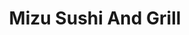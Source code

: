 ---
layout: place
title: "Mizu Sushi And Grill"
permalink: /ohio/zanesville/mizu-sushi-and-grill.html
stateAbbr: OH
stateName: Ohio
cityName: Zanesville
seo:
  name: "Mizu Sushi And Grill"
  type: Restaurant
  links: http://mizuzanesville.com/
description: "Mizu Sushi And Grill serves delicious sushi in Zanesville, Ohio. Try fresh Japanese dishes for a great dining experience. Available for takeout, delivery, lunch, and dinner."
place_id: ChIJIz2nZpntN4gR6-4PsQO1k3I
photos:
  - name: >-
      places/ChIJIz2nZpntN4gR6-4PsQO1k3I/photos/AeeoHcJn60bDo67eGj2Qdytk4x6yZDpnHX8YmHFmNjqR6TCJJS_DTjLN77XZHM0M_BRAZRbeeVmVwQfXZ0JIgVOEdVQ9iXRWxTTPqN5VkCR3hpo7QncXOg6K8hSvjlFrYvy4eqXARK_VjqTe7DMqtzKBVu075O4f2d7qayfi-erUfELJVKouQclPlrUDmXaUvfu2y4T0ufSbJW41jSbdbnYjfYfj5SnBD33QhLMG9GaCkoaUPqpHV1dyf0l1pV_e3EIer8dgiwd1iJVUCnbGtx_G9MmAnVwvKcert586ytG9vyUHWg
    widthPx: 3024
    heightPx: 4032
    authorAttributions:
      - displayName: Mizu Sushi And Grill
        uri: https://maps.google.com/maps/contrib/107417570489697722157
        photoUri: >-
          https://lh3.googleusercontent.com/a-/ALV-UjWA9vRv1aKVa4ZWiMGikul1VmCtOr5qIwY4lYJ77RFf92ZZed5u=s100-p-k-no-mo
    flagContentUri: >-
      https://www.google.com/local/imagery/report/?cb_client=maps_api_places.places_api&image_key=!1e10!2sAF1QipMOSoJFT7uWAZhvXVv0E0lmnjfzlmdD11-68inF&hl=en-US
    googleMapsUri: >-
      https://www.google.com/maps/place//data=!3m4!1e2!3m2!1sAF1QipMOSoJFT7uWAZhvXVv0E0lmnjfzlmdD11-68inF!2e10!4m2!3m1!1s0x8837ed9966a73d23:0x7293b503b10feeeb
  - name: >-
      places/ChIJIz2nZpntN4gR6-4PsQO1k3I/photos/AeeoHcJ5RCSeWlo8k2Ej6qYKE5FWI8Gm79VYBfGxikn72ophy7GZzLjw_ww7QMR64x9ldnM602ffPgRZVOQU2toJ9faKJkJ-dOQi0wxlig3KqP8IHHohxn6HyfPxXRzUADfEIPMcDHNzsZZysHdq9RWin0VulRYkrAgjDsbSDw73X7MC4ul-oLLRtukKXIQgxSmbDnIPUi__iZJPyt0a3HAV_X2a2F1rm6MgIlZnTaZwHrV7B0grkpEO5gVddqbYgMcqiIV590ZY9iEVG2z29F8_YmeU4ExRrAY9YIaFdzaBvj8EWg
    widthPx: 779
    heightPx: 779
    authorAttributions:
      - displayName: Mizu Sushi And Grill
        uri: https://maps.google.com/maps/contrib/107417570489697722157
        photoUri: >-
          https://lh3.googleusercontent.com/a-/ALV-UjWA9vRv1aKVa4ZWiMGikul1VmCtOr5qIwY4lYJ77RFf92ZZed5u=s100-p-k-no-mo
    flagContentUri: >-
      https://www.google.com/local/imagery/report/?cb_client=maps_api_places.places_api&image_key=!1e10!2sAF1QipOlb0pj5ZgFHBnBCfw7oV_9jVNsiKmPBcIznNCF&hl=en-US
    googleMapsUri: >-
      https://www.google.com/maps/place//data=!3m4!1e2!3m2!1sAF1QipOlb0pj5ZgFHBnBCfw7oV_9jVNsiKmPBcIznNCF!2e10!4m2!3m1!1s0x8837ed9966a73d23:0x7293b503b10feeeb
  - name: >-
      places/ChIJIz2nZpntN4gR6-4PsQO1k3I/photos/AeeoHcK0vpt264FbLckR_N6Ipw_KGEXWrZq2pH7c5XBpeeQIe3xR8cwIKEVJqwxB4YMs_NPCepICYRojDAdTku11Rni0sCv5NHqTPKX2dmEGgrRUU64NCAFegNmSOf3QHaStEkNOMady9CLz0tW3zkhbfHwR1LFy_aXpxUaVqcQLMSqqqLZSSzygSOYm2PFA8D9po36LzyCbV_BOsVZFfK6aUC8R_vf5alQyRfwo1jaKjc9OwQcGJ44uOvVC1F60AEEltAqznCzM5QWWm6nQsiZlaTgFB5MSixDwPNKStoKihL5MLQ
    widthPx: 628
    heightPx: 354
    authorAttributions:
      - displayName: Mizu Sushi And Grill
        uri: https://maps.google.com/maps/contrib/107417570489697722157
        photoUri: >-
          https://lh3.googleusercontent.com/a-/ALV-UjWA9vRv1aKVa4ZWiMGikul1VmCtOr5qIwY4lYJ77RFf92ZZed5u=s100-p-k-no-mo
    flagContentUri: >-
      https://www.google.com/local/imagery/report/?cb_client=maps_api_places.places_api&image_key=!1e10!2sAF1QipNeKCW0AWNUrufFLw_JL3nQThqcvP5hKEN7aN4z&hl=en-US
    googleMapsUri: >-
      https://www.google.com/maps/place//data=!3m4!1e2!3m2!1sAF1QipNeKCW0AWNUrufFLw_JL3nQThqcvP5hKEN7aN4z!2e10!4m2!3m1!1s0x8837ed9966a73d23:0x7293b503b10feeeb
  - name: >-
      places/ChIJIz2nZpntN4gR6-4PsQO1k3I/photos/AeeoHcKMfdj0U_3ct7EJgoLKP3Sp5Dya4jOWdq0Kbts-pfWbyPjV98tx38uCau6CkcUIikST-PIMK40ojf_YzwoH-lxwHM9XFae51jxnt75qQP0KREkhD3n__YE4grQzXkIRKuJbMQdE1iOZW9OPdG97xo_RWrxgL4MdIL-6SaQLA41YSXrGH9rJNHg9u6ZNBORFrA4fAhLj0l_xGpI7kFvECoWpZsJ6PvY4EHNWsgjwaVAYKjY2xvLsfywBdBpvTFpZst7ifAyMeO0_ijwfzBNhnKx8jFoiucNhDq5EtYxOja7dPGC7-JOrj7w1FnQnmbHkXV7JdNwCSqS-ywZYjMVMSDUz5NwtI7cka35XWicpYOTsTQTLBNcJSNQ5SArM2w2z142QJrSv-5GxXigPLA9kI26LQJQ_fkQ49ZWPsv_bg643EU4
    widthPx: 4032
    heightPx: 3024
    authorAttributions:
      - displayName: James
        uri: https://maps.google.com/maps/contrib/102022944192364606090
        photoUri: >-
          https://lh3.googleusercontent.com/a-/ALV-UjWnH_4mPgf2pNaggKkoXEoHi7-QSyjNC6f1pb4XhtkS51i9-gMl7A=s100-p-k-no-mo
    flagContentUri: >-
      https://www.google.com/local/imagery/report/?cb_client=maps_api_places.places_api&image_key=!1e10!2sCIHM0ogKEICAgIC-1aC0rAE&hl=en-US
    googleMapsUri: >-
      https://www.google.com/maps/place//data=!3m4!1e2!3m2!1sCIHM0ogKEICAgIC-1aC0rAE!2e10!4m2!3m1!1s0x8837ed9966a73d23:0x7293b503b10feeeb
  - name: >-
      places/ChIJIz2nZpntN4gR6-4PsQO1k3I/photos/AeeoHcIJvWgtGZJpUe7FlR-uy-s3gSDhBpsgIKrQu979LB5Gdn1Ru2MWB6l6-iS8ntPPlGZoDbqOjl7Tfl7TBWNcyn2uY3YDb4A-1QbJ2d-8LDXi2VPO2PsKhPhTKid9NE3g-V-HKmUc--Ipxe0Fv5t_lBwfTCXbzxPPpdfRyBvhZAaP5gXaLAQgycyfJaqzH_wdIJ0s9xlQ9JsXWirYrTrc72WlaROz98SDlpVhGhmp1hbmrnrQQ15z2BT4r9FX9hi5RPI5Sg76feh4AS2tKswNpj1ZKd3RSAK0KYmEYnWonFZSZxJUNjPzTE36kShrll7SQoAhrzDARFIQQGCGEcGNGv7cPMgpI9jRANMAP5MWTDY5lQ2Po1JCWSz9C6xXf3KTcLSWKFFdJfUibQ61_xpX_kyEFwSWv6xcK-MkulKvNKC-FBM
    widthPx: 3024
    heightPx: 4032
    authorAttributions:
      - displayName: Faithful Pqnda
        uri: https://maps.google.com/maps/contrib/115687415325384349641
        photoUri: >-
          https://lh3.googleusercontent.com/a-/ALV-UjUEgoxta5hvb8xbW696CZgOvxDW121QUHeB0bsP3TM7U7mDEO9F=s100-p-k-no-mo
    flagContentUri: >-
      https://www.google.com/local/imagery/report/?cb_client=maps_api_places.places_api&image_key=!1e10!2sCIHM0ogKEICAgMDg4OvavAE&hl=en-US
    googleMapsUri: >-
      https://www.google.com/maps/place//data=!3m4!1e2!3m2!1sCIHM0ogKEICAgMDg4OvavAE!2e10!4m2!3m1!1s0x8837ed9966a73d23:0x7293b503b10feeeb
  - name: >-
      places/ChIJIz2nZpntN4gR6-4PsQO1k3I/photos/AeeoHcJTvLYlo2pkpJykpqWlmwuwY0BS_AhrZa9REZq1hPDIeg7IQRzkUotQpSBXk8jwPYDolJPBsNUV_12QnfNSiNKiBQk4NrgzwZjt8EVfPyvlqY__DpQ3ln31NQxcYgztxxsbGdW8N_SqaOfMCqdxyCb14BsrTCI_nNFV5M6iyl6YCPfBCL59KVRrLlzzTwX7EE-3ho_lvdHONFigbmMmCgv8jPAaUCWJ6v0Pq4RM1qmIimXDUTjbGYTT1TLKl6wdID4rObn2ruvRrkEB5d3dDlJ7l_VxcFikpzi7qFqV2H5SUr5l0YvlepvV8kqLIMfYSacXUJhGRP9c9hughpz3QA-GJ4LPOL6aVRQZlyPAKvnGjSVuxdSX_MW5b3oKdz6wSgeZA2VJhviM816wz2TJknRHBCRPoRjglFadWVuIzWsFZGw6
    widthPx: 3024
    heightPx: 4032
    authorAttributions:
      - displayName: James
        uri: https://maps.google.com/maps/contrib/102022944192364606090
        photoUri: >-
          https://lh3.googleusercontent.com/a-/ALV-UjWnH_4mPgf2pNaggKkoXEoHi7-QSyjNC6f1pb4XhtkS51i9-gMl7A=s100-p-k-no-mo
    flagContentUri: >-
      https://www.google.com/local/imagery/report/?cb_client=maps_api_places.places_api&image_key=!1e10!2sCIHM0ogKEICAgIC-8Yv0jwE&hl=en-US
    googleMapsUri: >-
      https://www.google.com/maps/place//data=!3m4!1e2!3m2!1sCIHM0ogKEICAgIC-8Yv0jwE!2e10!4m2!3m1!1s0x8837ed9966a73d23:0x7293b503b10feeeb
  - name: >-
      places/ChIJIz2nZpntN4gR6-4PsQO1k3I/photos/AeeoHcIfqvAazFFF3BK9ZnbvfHTLSFeWtbhyq6vo0opT2vY7tv09o5A6AKFJmcUlyXYIz_-XKZ-tDKjmtniR0wrOaQihW8TPOr5fpTcyjhvA6Zkr4CUBIMhwfyEPciQNJBFCngDVTVRp1uq99iG9OknCoDmarD2MICAxOSKb1q8j00Nx8dGkzAJtBrUJSA23mS54-1gnxhiKEvqLpC_-XgVhXxAN8fTAVqkiHAPbbX1HyGptIUL8aRqo8hPdF2WMCD1Y-z1qkefrelc2Hjzg3SXV2TP1PKf7876FbsJM82NRrs6-7f2Y3FUPBkJBRHDl_7hpPke2b2RA5Bmh_sJIqI856XXIxpoPcU3gUcrmI177Fn_iVQiz3XPjXJR7b18-GaWZmndeeVRlxhdUTc57iq5Oc2CXaAFNthkr95Pl36tPuQyxfA
    widthPx: 988
    heightPx: 1920
    authorAttributions:
      - displayName: RD Wise
        uri: https://maps.google.com/maps/contrib/101667043407111485356
        photoUri: >-
          https://lh3.googleusercontent.com/a-/ALV-UjUWHKbwI-vZA0Pbz-qjxugXpyYPMFYQIaG9ciSXAX8LA3Pyl_KU_Q=s100-p-k-no-mo
    flagContentUri: >-
      https://www.google.com/local/imagery/report/?cb_client=maps_api_places.places_api&image_key=!1e10!2sCIHM0ogKEICAgID9vr-KeA&hl=en-US
    googleMapsUri: >-
      https://www.google.com/maps/place//data=!3m4!1e2!3m2!1sCIHM0ogKEICAgID9vr-KeA!2e10!4m2!3m1!1s0x8837ed9966a73d23:0x7293b503b10feeeb
  - name: >-
      places/ChIJIz2nZpntN4gR6-4PsQO1k3I/photos/AeeoHcIdKiCPz7voDuBIuXWm1ZIZ_SA9a_VARuGE97mmVECVBBVpPkSRrZTm0R6LsgKjhTkhti0DtIR2aqeeA_OKe0LeLjB3rb_PZpknAyfP3XtJdh27vQ0CFkW2KiTqi9exoBLM7OWOt4sylPm6UbMGfwv0gWwi9QEh_4OVtSYw-jiTTSwxhABOpXLwcdpdEKymSMEUtZ389L2C2bBq56lB3AS00RSGPWlyCTkn-gn-7SylqHM1Ro8a-kyAzTLNHW8wDRE9UAgVGzqrhWMfuVHvStsj1rF2equ3pOosFy5qN_3LDuSqqtZ_HuwiuPDR-zXkV1gW7X_ZRXG5gZQ68tKLFFMV9GUvDGXzyA895GqqVe4ItheD43QCfe-bYg4wpLr0U5cXHzsTertZqnIalwu50F6CXpl7IuSth-LWGuIiam7NU3fd
    widthPx: 3000
    heightPx: 4000
    authorAttributions:
      - displayName: Timm Maynard
        uri: https://maps.google.com/maps/contrib/104278354668958459998
        photoUri: >-
          https://lh3.googleusercontent.com/a-/ALV-UjUwZ_eMpVvDjl4JKZDJH6h0nTbT9FMn4wxnH2SxvhlQLKbJsGxe=s100-p-k-no-mo
    flagContentUri: >-
      https://www.google.com/local/imagery/report/?cb_client=maps_api_places.places_api&image_key=!1e10!2sCIHM0ogKEICAgIDjpt2-hAE&hl=en-US
    googleMapsUri: >-
      https://www.google.com/maps/place//data=!3m4!1e2!3m2!1sCIHM0ogKEICAgIDjpt2-hAE!2e10!4m2!3m1!1s0x8837ed9966a73d23:0x7293b503b10feeeb
  - name: >-
      places/ChIJIz2nZpntN4gR6-4PsQO1k3I/photos/AeeoHcJnhJJmBaF3dm6DYBCdkla-Rpq_ApvGb2mQLE3uG7JSiw7csHhhwI0BWcQqU9IGZiMIpx7H-IdBiOBjXQ2XCsTh3rCCVbf7FG1LSZrcdBj165vjCKn_qB9GSTyYt1EVPSmcE3k5YMZzpe1OoY1WUPnVLC44k9bNgRjC3r5WK_QTbUu-jD0UgRy32UCaCgpgslI9hb_BFAYVw_Xyei8lQLGMP5aRsJdMuD8CSdY7c0kUKZohyBfbtTQr1jOj1q6l8l4-UWZRT3KvJojeR8niRsNjAwoK6uJTlkDpZElyiJibgolqKCCEg9R2cWNiuAw2kyaGvpdwTH5CxED9mR43rD_n0zxBpRru7IyUhQ5JpEYWKJZAnL2g9r-e1VXf5lEaEXmdJit-yEY92OdbpNCbrJbIPUvEZXTsoaE_Yjvk-xw4KrTf
    widthPx: 3024
    heightPx: 4032
    authorAttributions:
      - displayName: Llyallowyn
        uri: https://maps.google.com/maps/contrib/102317146611456953959
        photoUri: >-
          https://lh3.googleusercontent.com/a-/ALV-UjWRegphdcKBcVPEy4Z7oebTLoaT1K3Hm1SMdbrcwVgSfa5SR80=s100-p-k-no-mo
    flagContentUri: >-
      https://www.google.com/local/imagery/report/?cb_client=maps_api_places.places_api&image_key=!1e10!2sCIHM0ogKEICAgMCA8tumzwE&hl=en-US
    googleMapsUri: >-
      https://www.google.com/maps/place//data=!3m4!1e2!3m2!1sCIHM0ogKEICAgMCA8tumzwE!2e10!4m2!3m1!1s0x8837ed9966a73d23:0x7293b503b10feeeb
  - name: >-
      places/ChIJIz2nZpntN4gR6-4PsQO1k3I/photos/AeeoHcL1TqolHX-XMpJlQdFKUaPwRtND-9oBxyEdcIjQTuCYniRmRM32pMeEQFVe_ywXvokSL0TlXrmrcQtcMMNBOZowyeFahqG1sNv2cYj2CjxdPcoVWUBgGK1QBzc241LoY2o7B6B8mZtFedS0FyZoMHUDs_s9Si8kI2XbCXome0bhlufFBdju42xTrSG1Sb7g1Jk1Ox7k5KxWl4ovRXbI2onwfOv-h7nEmOu6PNUA-6FEeEVAKVNME8JOpqAylcTvjO-j4sR4PAWMYoLdU-Z6GMrm6c0nCQFsPnlOGpQAbedaG0y5u3JGhacmt2t43npVPPOW-2zPpcfNsMZPAuVCp53d00PoIkzDIhz1uACtkhlsZIedM_zGf6pJOGl6QeSQ59PKdJdqUigMBXQuhyoAMgCq3gQ_okRZO0dLDDkaDB82zA
    widthPx: 3024
    heightPx: 4032
    authorAttributions:
      - displayName: Francesca
        uri: https://maps.google.com/maps/contrib/113088412765511212471
        photoUri: >-
          https://lh3.googleusercontent.com/a-/ALV-UjU-SD1jDc_Wn4MvmL86K2KE2Y2Ka2jeujTFEohZxxrLJyyDZHBnUw=s100-p-k-no-mo
    flagContentUri: >-
      https://www.google.com/local/imagery/report/?cb_client=maps_api_places.places_api&image_key=!1e10!2sCIHM0ogKEICAgIChgMSUWQ&hl=en-US
    googleMapsUri: >-
      https://www.google.com/maps/place//data=!3m4!1e2!3m2!1sCIHM0ogKEICAgIChgMSUWQ!2e10!4m2!3m1!1s0x8837ed9966a73d23:0x7293b503b10feeeb
address: 3517 Maple Ave, Zanesville, OH 43701, USA
street: 3517 Maple Ave
city: Zanesville
state: OH
zip: '43701'
country: USA
neighborhood: null
latitude: '39.986534'
longitude: '-82.024001'
accessibility_options:
  wheelchairAccessibleParking: true
  wheelchairAccessibleEntrance: true
  wheelchairAccessibleRestroom: true
  wheelchairAccessibleSeating: true
business_status: OPERATIONAL
name: Mizu Sushi And Grill
google_maps_links:
  directionsUri: >-
    https://www.google.com/maps/dir//''/data=!4m7!4m6!1m1!4e2!1m2!1m1!1s0x8837ed9966a73d23:0x7293b503b10feeeb!3e0
  placeUri: https://maps.google.com/?cid=8256141569360391915
  writeAReviewUri: >-
    https://www.google.com/maps/place//data=!4m3!3m2!1s0x8837ed9966a73d23:0x7293b503b10feeeb!12e1
  reviewsUri: >-
    https://www.google.com/maps/place//data=!4m4!3m3!1s0x8837ed9966a73d23:0x7293b503b10feeeb!9m1!1b1
  photosUri: >-
    https://www.google.com/maps/place//data=!4m3!3m2!1s0x8837ed9966a73d23:0x7293b503b10feeeb!10e5
primary_type: Sushi Restaurant
opening_hours:
  regular: null
  current: null
secondary_opening_hours:
  regular:
    weekdayDescriptions: null
    type: null
  current:
    weekdayDescriptions: null
    type: null
phone: (740) 588-1988
price_level: PRICE_LEVEL_MODERATE
price_range: $10 &ndash; $20
rating: '4.6'
rating_count: 0
website: http://mizuzanesville.com/
reviews:
  - name: >-
      places/ChIJIz2nZpntN4gR6-4PsQO1k3I/reviews/ChZDSUhNMG9nS0VJQ0FnTUNBOHR1bUR3EAE
    relativePublishTimeDescription: 2 months ago
    rating: 5
    text:
      text: >-
        This place is nice! Im so glad Zanesvikle has a good place to pick up
        sushi and other popular Asian cuisine. It was good!
      languageCode: en
    originalText:
      text: >-
        This place is nice! Im so glad Zanesvikle has a good place to pick up
        sushi and other popular Asian cuisine. It was good!
      languageCode: en
    authorAttribution:
      displayName: Llyallowyn
      uri: https://www.google.com/maps/contrib/102317146611456953959/reviews
      photoUri: >-
        https://lh3.googleusercontent.com/a-/ALV-UjWRegphdcKBcVPEy4Z7oebTLoaT1K3Hm1SMdbrcwVgSfa5SR80=s128-c0x00000000-cc-rp-mo-ba5
    publishTime: '2025-01-30T18:35:11.022996Z'
    flagContentUri: >-
      https://www.google.com/local/review/rap/report?postId=ChZDSUhNMG9nS0VJQ0FnTUNBOHR1bUR3EAE&d=17924085&t=1
    googleMapsUri: >-
      https://www.google.com/maps/reviews/data=!4m6!14m5!1m4!2m3!1sChZDSUhNMG9nS0VJQ0FnTUNBOHR1bUR3EAE!2m1!1s0x8837ed9966a73d23:0x7293b503b10feeeb
  - name: >-
      places/ChIJIz2nZpntN4gR6-4PsQO1k3I/reviews/ChdDSUhNMG9nS0VJQ0FnSUNmM19QRTRRRRAB
    relativePublishTimeDescription: 3 months ago
    rating: 5
    text:
      text: >-
        We visited Mizu for our first time and I cannot say enough! The staff
        were so incredibly kind, helpful, and just simply brought some great
        energy to the table. They helped to answer all questions and did so with
        a smile. Everything we ordered, which was a wide variety of items
        (primarily sushi), was served on a beautiful spread. The fine detail
        that went into the presentation was phenomenal. The sushi was fresh and
        so delicious! I highly recommend paying a visit, we will be back!
      languageCode: en
    originalText:
      text: >-
        We visited Mizu for our first time and I cannot say enough! The staff
        were so incredibly kind, helpful, and just simply brought some great
        energy to the table. They helped to answer all questions and did so with
        a smile. Everything we ordered, which was a wide variety of items
        (primarily sushi), was served on a beautiful spread. The fine detail
        that went into the presentation was phenomenal. The sushi was fresh and
        so delicious! I highly recommend paying a visit, we will be back!
      languageCode: en
    authorAttribution:
      displayName: Maddi Webb
      uri: https://www.google.com/maps/contrib/115295024203930184478/reviews
      photoUri: >-
        https://lh3.googleusercontent.com/a/ACg8ocJ2qaTT0iangm9loNmpnqUl4jDPNUlbHm1dZuLTKvOn00UOOQ=s128-c0x00000000-cc-rp-mo
    publishTime: '2025-01-03T02:22:24.078468Z'
    flagContentUri: >-
      https://www.google.com/local/review/rap/report?postId=ChdDSUhNMG9nS0VJQ0FnSUNmM19QRTRRRRAB&d=17924085&t=1
    googleMapsUri: >-
      https://www.google.com/maps/reviews/data=!4m6!14m5!1m4!2m3!1sChdDSUhNMG9nS0VJQ0FnSUNmM19QRTRRRRAB!2m1!1s0x8837ed9966a73d23:0x7293b503b10feeeb
  - name: >-
      places/ChIJIz2nZpntN4gR6-4PsQO1k3I/reviews/ChZDSUhNMG9nS0VJQ0FnSURqcHQyLWVBEAE
    relativePublishTimeDescription: 11 months ago
    rating: 5
    text:
      text: >-
        First time we had been here and it wasn't bad.  Not exactly what I was
        expecting but a nice change of options.  The sushi menu is outrageously
        big. If you are there try something new, step outside your comfort
        zone.  Take it with a grain of salt. This is not Nobu, but it is pretty
        darn good (the prices aren't Nobu either).
      languageCode: en
    originalText:
      text: >-
        First time we had been here and it wasn't bad.  Not exactly what I was
        expecting but a nice change of options.  The sushi menu is outrageously
        big. If you are there try something new, step outside your comfort
        zone.  Take it with a grain of salt. This is not Nobu, but it is pretty
        darn good (the prices aren't Nobu either).
      languageCode: en
    authorAttribution:
      displayName: Timm Maynard
      uri: https://www.google.com/maps/contrib/104278354668958459998/reviews
      photoUri: >-
        https://lh3.googleusercontent.com/a-/ALV-UjUwZ_eMpVvDjl4JKZDJH6h0nTbT9FMn4wxnH2SxvhlQLKbJsGxe=s128-c0x00000000-cc-rp-mo-ba5
    publishTime: '2024-05-02T15:57:40.915975Z'
    flagContentUri: >-
      https://www.google.com/local/review/rap/report?postId=ChZDSUhNMG9nS0VJQ0FnSURqcHQyLWVBEAE&d=17924085&t=1
    googleMapsUri: >-
      https://www.google.com/maps/reviews/data=!4m6!14m5!1m4!2m3!1sChZDSUhNMG9nS0VJQ0FnSURqcHQyLWVBEAE!2m1!1s0x8837ed9966a73d23:0x7293b503b10feeeb
  - name: >-
      places/ChIJIz2nZpntN4gR6-4PsQO1k3I/reviews/ChZDSUhNMG9nS0VJQ0FnTUNJMzgtUk1REAE
    relativePublishTimeDescription: a week ago
    rating: 1
    text:
      text: >-
        This was the worst sushi I've ever had. The dragon roll was a sliver of
        fish and mainly cucumber. I ate the small amount of fish by itself and
        the eel was very fishy. They are using the cucumber to cover up the bad
        fish. When I brought it to the attention of the waiter/manager he only
        took 20 percent off. He seemed annoyed that I even brought it to his
        attention. He asked if I wanted a box for the rest I said no. He said it
        is a low price so there isn't much fishi. It was 13 dollars a roll. I am
        visiting from California and a dragon roll is 13 dollars in CA with
        better quality and quantity of fish. So it isn't that low of a price.
      languageCode: en
    originalText:
      text: >-
        This was the worst sushi I've ever had. The dragon roll was a sliver of
        fish and mainly cucumber. I ate the small amount of fish by itself and
        the eel was very fishy. They are using the cucumber to cover up the bad
        fish. When I brought it to the attention of the waiter/manager he only
        took 20 percent off. He seemed annoyed that I even brought it to his
        attention. He asked if I wanted a box for the rest I said no. He said it
        is a low price so there isn't much fishi. It was 13 dollars a roll. I am
        visiting from California and a dragon roll is 13 dollars in CA with
        better quality and quantity of fish. So it isn't that low of a price.
      languageCode: en
    authorAttribution:
      displayName: Shannon Willams
      uri: https://www.google.com/maps/contrib/109274079740649152923/reviews
      photoUri: >-
        https://lh3.googleusercontent.com/a-/ALV-UjUc0fSxZ-fnqF9ZTmh2HBRSzm44ci8q68CuNykTj8zHzV_osWG_=s128-c0x00000000-cc-rp-mo-ba2
    publishTime: '2025-04-05T21:23:20.902644Z'
    flagContentUri: >-
      https://www.google.com/local/review/rap/report?postId=ChZDSUhNMG9nS0VJQ0FnTUNJMzgtUk1REAE&d=17924085&t=1
    googleMapsUri: >-
      https://www.google.com/maps/reviews/data=!4m6!14m5!1m4!2m3!1sChZDSUhNMG9nS0VJQ0FnTUNJMzgtUk1REAE!2m1!1s0x8837ed9966a73d23:0x7293b503b10feeeb
  - name: >-
      places/ChIJIz2nZpntN4gR6-4PsQO1k3I/reviews/ChdDSUhNMG9nS0VJQ0FnSUMzbDZ6V2h3RRAB
    relativePublishTimeDescription: 5 months ago
    rating: 5
    text:
      text: >-
        I’ve been here more three times! It’s 10/10 for  zanesville. Everytime
        the food is super good.
      languageCode: en
    originalText:
      text: >-
        I’ve been here more three times! It’s 10/10 for  zanesville. Everytime
        the food is super good.
      languageCode: en
    authorAttribution:
      displayName: Jillian Brooks
      uri: https://www.google.com/maps/contrib/101236105370005984975/reviews
      photoUri: >-
        https://lh3.googleusercontent.com/a/ACg8ocKHihoGqtInWkCqq4i9nvUo2qM4BQC541kmzjmc6Q5rtITcWg=s128-c0x00000000-cc-rp-mo-ba2
    publishTime: '2024-11-10T02:08:04.019762Z'
    flagContentUri: >-
      https://www.google.com/local/review/rap/report?postId=ChdDSUhNMG9nS0VJQ0FnSUMzbDZ6V2h3RRAB&d=17924085&t=1
    googleMapsUri: >-
      https://www.google.com/maps/reviews/data=!4m6!14m5!1m4!2m3!1sChdDSUhNMG9nS0VJQ0FnSUMzbDZ6V2h3RRAB!2m1!1s0x8837ed9966a73d23:0x7293b503b10feeeb
parking_options:
  freeParkingLot: true
  paidStreetParking: false
  valetParking: false
payment_options:
  acceptsCreditCards: true
  acceptsDebitCards: true
  acceptsCashOnly: false
  acceptsNfc: true
allow_dogs: null
curbside_pickup: false
delivery: true
dine_in: true
good_for_children: true
good_for_groups: true
good_for_sports: false
live_music: false
menu_for_children: true
outdoor_seating: false
reservable: true
restroom: true
serves_beer: true
serves_breakfast: false
serves_brunch: null
serves_cocktails: true
serves_coffee: null
serves_dinner: true
serves_dessert: true
serves_lunch: true
serves_vegetarian_food: true
serves_wine: true
takeout: true
update_category: essentials
summary: null

---